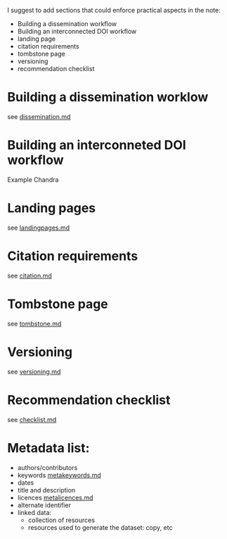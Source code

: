 I suggest to add sections that could enforce practical aspects in the note:

- Building a dissemination workflow
- Building an interconnected DOI workflow
- landing page
- citation requirements
- tombstone page
- versioning
- recommendation checklist

# Building a dissemination worklow
see [dissemination.md](dissemination.md)

# Building an interconneted DOI workflow
Example Chandra

# Landing pages
see [landingpages.md](landingpages.md)

# Citation requirements
see [citation.md](citation.md)

# Tombstone page
see [tombstone.md](tombstone.md)

# Versioning
see [versioning.md](versioning.md)

# Recommendation checklist
see [checklist.md](checklist.md)


# Metadata list:
- authors/contributors
- keywords [metakeywords.md](metakeywords.md)
- dates
- title and description
- licences [metalicences.md](metalicences.md)
- alternate identifier
- linked data:
  - collection of resources
  - resources used to generate the dataset: copy, etc

